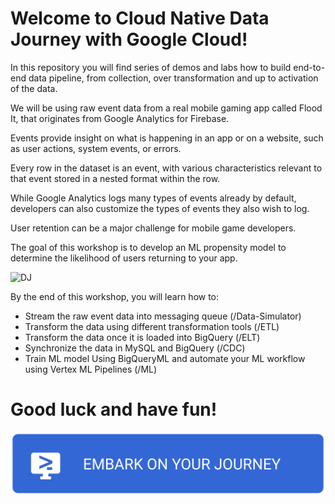 # Welcome to Cloud Native Data Journey with Google Cloud!

In this repository you will find series of demos and labs how to build end-to-end data pipeline, from collection, over transformation and up to activation of the data.

We will be using raw event data from a real mobile gaming app called Flood It, that originates from Google Analytics for Firebase.

Events provide insight on what is happening in an app or on a website, such as user actions, system events, or errors. 

Every row in the dataset is an event, with various characteristics relevant to that event stored in a nested format within the row. 

While Google Analytics logs many types of events already by default, developers can also customize the types of events they also wish to log.

User retention can be a major challenge for mobile game developers.

The goal of this workshop is to develop an ML propensity model to determine the likelihood of users returning to your app.

![DJ](./rsc/architecture.png)


By the end of this workshop, you will learn how to:

- Stream the raw event data into messaging queue (/Data-Simulator)
- Transform the data using different transformation tools (/ETL)
- Transform the data once it is loaded into BigQuery (/ELT)
- Synchronize the data in MySQL and BigQuery (/CDC)
- Train ML model Using BigQueryML and automate your ML workflow using Vertex ML Pipelines (/ML)  

# Good luck and have fun! 

[![Begin the Tutorial](.journey/journey.svg)](https://shell.cloud.google.com/cloudshell/editor?cloudshell_git_repo=https://github.com/NucleusEngineering/data-journey.git&cloudshell_tutorial=.journey/tutorial_stockholm.neos.md&show=ide&data-journey_workspace=)

